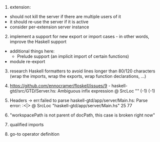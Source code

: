 1. extension:
  - should not kill the server if there are multiple users of it
  - it should re-use the server if it is active
  - consider per-extension server instance
  
2. implement a support for new export or import cases - in other words, improve the Haskell support
  - additional things here:
    - Prelude support (an implicit import of certain functions)
  - module re-export

3. research Haskell formatters to avoid lines longer than 80/120 characters (wrap the imports, wrap the exports, wrap function declarations, ...)

4. https://github.com/ennocramer/floskell/issues/9 - haskell-gtd/src/GTD/Server.hs: Ambiguous infix expression @ SrcLoc "" (-1) (-1)

5. Headers -> err:failed to parse haskell-gtd/app/server/Main.hs: Parse error: :<|> @ SrcLoc "haskell-gtd/app/server/Main.hs" 25 77

6. "workspacePath is not parent of docPath, this case is broken right now"

7. qualified imports

8. go-to operator definition
